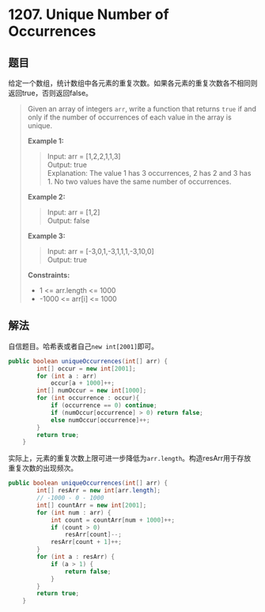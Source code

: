 # 1207. Unique Number of Occurrences

## 题目

给定一个数组，统计数组中各元素的重复次数。如果各元素的重复次数各不相同则返回true，否则返回false。

>Given an array of integers `arr`, write a function that returns `true` if and only if the number of occurrences of each value in the array is unique.
>
>**Example 1:**
>
>>Input: arr = [1,2,2,1,1,3]  
>>Output: true  
>>Explanation: The value 1 has 3 occurrences, 2 has 2 and 3 has 1. No two values have the same number of occurrences.
>
>**Example 2:**
>
>>Input: arr = [1,2]  
>>Output: false  
>
>**Example 3:**
>
>>Input: arr = [-3,0,1,-3,1,1,1,-3,10,0]  
>>Output: true
>
>**Constraints:**
>
> - 1 <= arr.length <= 1000
> - -1000 <= arr[i] <= 1000

## 解法

自信题目。哈希表或者自己`new int[2001]`即可。

```java
public boolean uniqueOccurrences(int[] arr) {
        int[] occur = new int[2001];
        for (int a : arr)
            occur[a + 1000]++;
        int[] numOccur = new int[1000];
        for (int occurrence : occur){
            if (occurrence == 0) continue;
            if (numOccur[occurrence] > 0) return false;
            else numOccur[occurrence]++;
        }
        return true;
    }
```

实际上，元素的重复次数上限可进一步降低为`arr.length`。构造resArr用于存放重复次数的出现频次。

```java
public boolean uniqueOccurrences(int[] arr) {
        int[] resArr = new int[arr.length];
        // -1000 - 0 - 1000
        int[] countArr = new int[2001];
        for (int num : arr) {
            int count = countArr[num + 1000]++;
            if (count > 0)
                resArr[count]--;
            resArr[count + 1]++;
        }
        for (int a : resArr) {
            if (a > 1) {
                return false;
            }
        }
        return true;
    }
```
